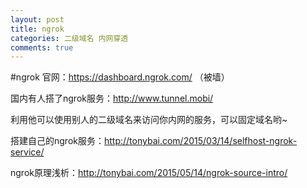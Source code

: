 ```yaml
---
layout: post
title: ngrok
categories: 二级域名 内网穿透
comments: true
---
```

#ngrok 
官网：https://dashboard.ngrok.com/ （被墙）

国内有人搭了ngrok服务：http://www.tunnel.mobi/

利用他可以使用别人的二级域名来访问你内网的服务，可以固定域名哟~

搭建自己的ngrok服务：http://tonybai.com/2015/03/14/selfhost-ngrok-service/

ngrok原理浅析：http://tonybai.com/2015/05/14/ngrok-source-intro/

